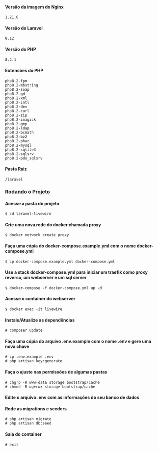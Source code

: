 #### Versão da imagem do Nginx
    1.21.6

#### Versão do Laravel
    8.12

#### Versão do PHP
    8.2.1

#### Extensões do PHP
    php8.2-fpm
    php8.2-mbstring
    php8.2-soap
    php8.2-gd
    php8.2-xml
    php8.2-intl
    php8.2-dev
    php8.2-curl
    php8.2-zip
    php8.2-imagick
    php8.2-gmp
    php8.2-ldap
    php8.2-bcmath
    php8.2-bz2
    php8.2-phar
    php8.2-mysql
    php8.2-sqlite3
    php8.2-sqlsrv
    php8.2-pdo_sqlsrv

#### Pasta Raiz
    /laravel

### Rodando o Projeto

#### Acesse a pasta do projeto
    $ cd laravel-livewire

#### Crie uma nova rede do docker chamada proxy
    $ docker network create proxy

#### Faça uma cópia do docker-compose.example.yml com o nome docker-compose.yml
    $ cp docker-compose.example.yml docker-compose.yml

#### Use a stack docker-compose.yml para iniciar um traefik como proxy reverso, um webserver e um sql server
    $ docker-compose -f docker-compose.yml up -d

#### Acesse o container do webserver
    $ docker exec -it livewire

#### Instale/Atualize as dependências
    # composer update

#### Faça uma cópia do arquivo .env.example com o nome .env e gere uma nova chave
    # cp .env.example .env
    # php artisan key:generate

#### Faça o ajuste nas permissões de algumas pastas
    # chgrp -R www-data storage bootstrap/cache
    # chmod -R ug+rwx storage bootstrap/cache

#### Edite o arquivo .env com as informações do seu banco de dados

#### Rode as migrations e seeders
    # php artisan migrate
    # php artisan db:seed

#### Saia do container
    # exit